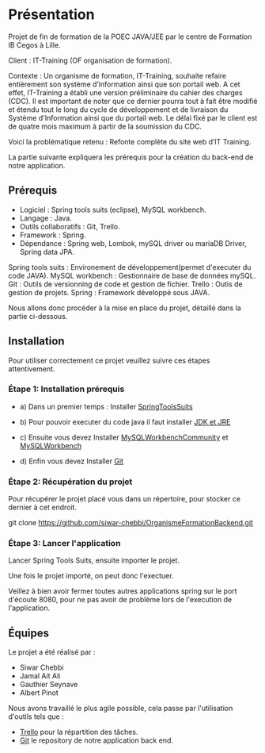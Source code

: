 # Présentation

Projet de fin de formation de la POEC JAVA/JEE par le centre de Formation IB Cegos à Lille.

Client : IT-Training (OF organisation de formation).

Contexte : Un organisme de formation, IT-Training, souhaite refaire entièrement son système d’information ainsi que son portail web. A cet effet, IT-Training a établi une version préliminaire du cahier des charges (CDC). Il est important de noter que ce dernier pourra tout à fait être modifié et étendu tout le long du cycle de développement et de livraison du Système d'Information ainsi que du portail web. Le délai fixé par le client est de quatre mois maximum à partir de la soumission du CDC.

Voici la problématique retenu : Refonte complète du site web d’IT Training.

La partie suivante expliquera les prérequis pour la création du back-end de notre application.


## Prérequis  

-	Logiciel : Spring tools suits (eclipse), MySQL workbench.
-	Langage : Java.
-   Outils collaboratifs : Git, Trello.
-	Framework : Spring.
-	Dépendance : Spring web, Lombok, mySQL driver ou mariaDB Driver, Spring data JPA.

Spring tools suits : Environement de développement(permet d'executer du code JAVA).
MySQL workbench : Gestionnaire de base de données mySQL.
Git : Outils de versionning de code et gestion de fichier.
Trello : Outis de gestion de projets.
Spring : Framework développé sous JAVA.

Nous allons donc procéder à la mise en place du projet, détaillé dans la partie ci-dessous.

## Installation

Pour utiliser correctement ce projet veuillez suivre ces étapes attentivement.

### Étape 1: Installation prérequis

- a) Dans un premier temps :
Installer [SpringToolsSuits](https://spring.io/tools)

- b) Pour pouvoir executer du code java il faut installer [JDK et JRE](https://www.openlogic.com/openjdk-downloads)

- c) Ensuite vous devez 
Installer [MySQLWorkbenchCommunity](https://dev.mysql.com/downloads/file/?id=501136) et [MySQLWorkbench](https://dev.mysql.com/downloads/file/?id=500617) 

- d) Enfin vous devez
Installer [Git](https://git-scm.com/downloads)


### Étape 2: Récupération du projet 

Pour récupérer le projet placé vous dans un répertoire, pour stocker ce dernier à cet endroit.

git clone https://github.com/siwar-chebbi/OrganismeFormationBackend.git

### Étape 3: Lancer l'application

Lancer Spring Tools Suits, ensuite importer le projet.

Une fois le projet importé, on peut donc l'exectuer.

Veillez à bien avoir fermer toutes autres applications spring sur le port d'écoute 8080, pour ne pas avoir de problème lors de l'execution de l'application.

## Équipes

Le projet a été réalisé par : 

- Siwar Chebbi
- Jamal Ait Ali
- Gauthier Seynave
- Albert Pinot

Nous avons travaillé le plus agile possible, cela passe par l'utilisation d'outils tels que : 
- [Trello](https://trello.com/b/djHUEcbo/projet-fil-rouge) pour la répartition des tâches. 
- [Git](https://github.com/siwar-chebbi/OrganismeFormationBackend.git) le repository de notre application back end.